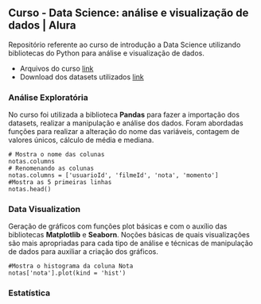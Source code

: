 ## Curso - Data Science: análise e visualização de dados | Alura

Repositório referente ao curso de introdução a Data Science utilizando bibliotecas do Python para análise e visualização de dados. 

- Arquivos do curso [link](https://github.com/alura-cursos/introducao-a-data-science/archive/aula0.zip)
- Download dos datasets utilizados [link](https://www.kaggle.com/datasets/tmdb/tmdb-movie-metadata?resource=download)

### Análise Exploratória

No curso foi utilizada a biblioteca **Pandas** para fazer a importação dos datasets, realizar a manipulação e análise dos dados.
Foram abordadas funções para realizar a alteração do nome das variáveis, contagem de valores únicos, cálculo de média e mediana.

```
# Mostra o nome das colunas
notas.columns
# Renomenando as colunas
notas.columns = ['usuarioId', 'filmeId', 'nota', 'momento']
#Mostra as 5 primeiras linhas
notas.head()
```

### Data Visualization

Geração de gráficos com funções plot básicas e com o auxílio das bibliotecas **Matplotlib** e **Seaborn**. Noções básicas de quais visualizações são mais apropriadas para cada tipo de análise e técnicas de manipulação de dados para auxiliar a criação dos gráficos.

```
#Mostra o histograma da coluna Nota
notas['nota'].plot(kind = 'hist')
```

### Estatística